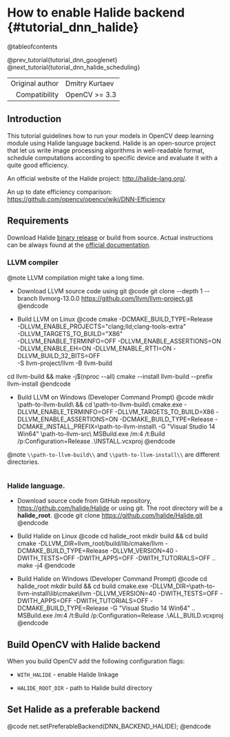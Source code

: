 # How to enable Halide backend {#tutorial_dnn_halide}

@tableofcontents

@prev_tutorial{tutorial_dnn_googlenet}
@next_tutorial{tutorial_dnn_halide_scheduling}

|    |    |
| -: | :- |
| Original author | Dmitry Kurtaev |
| Compatibility | OpenCV >= 3.3 |

## Introduction
This tutorial guidelines how to run your models in OpenCV deep learning module
using Halide language backend. Halide is an open-source project that let us
write image processing algorithms in well-readable format, schedule computations
according to specific device and evaluate it with a quite good efficiency.

An official website of the Halide project: http://halide-lang.org/.

An up to date efficiency comparison: https://github.com/opencv/opencv/wiki/DNN-Efficiency

## Requirements

Download Halide [binary release](https://github.com/halide/Halide/releases) or build from source.
Actual instructions can be always found at the [official documentation](https://github.com/halide/Halide#building-halide-with-cmake).

### LLVM compiler

@note LLVM compilation might take a long time.

- Download LLVM source code using git
@code
git clone --depth 1 --branch llvmorg-13.0.0 https://github.com/llvm/llvm-project.git
@endcode

- Build LLVM on Linux
@code
cmake -DCMAKE_BUILD_TYPE=Release \
      -DLLVM_ENABLE_PROJECTS="clang;lld;clang-tools-extra" \
      -DLLVM_TARGETS_TO_BUILD="X86" \
      -DLLVM_ENABLE_TERMINFO=OFF -DLLVM_ENABLE_ASSERTIONS=ON \
      -DLLVM_ENABLE_EH=ON -DLLVM_ENABLE_RTTI=ON -DLLVM_BUILD_32_BITS=OFF \
      -S llvm-project/llvm -B llvm-build

cd llvm-build && make -j$(nproc --all)
cmake --install llvm-build --prefix llvm-install 
@endcode

- Build LLVM on Windows (Developer Command Prompt)
@code
mkdir \\path-to-llvm-build\\ && cd \\path-to-llvm-build\\
cmake.exe -DLLVM_ENABLE_TERMINFO=OFF -DLLVM_TARGETS_TO_BUILD=X86 -DLLVM_ENABLE_ASSERTIONS=ON -DCMAKE_BUILD_TYPE=Release -DCMAKE_INSTALL_PREFIX=\\path-to-llvm-install\\ -G "Visual Studio 14 Win64" \\path-to-llvm-src\\
MSBuild.exe /m:4 /t:Build /p:Configuration=Release .\\INSTALL.vcxproj
@endcode

@note `\\path-to-llvm-build\\` and `\\path-to-llvm-install\\` are different directories.

```bash
```

### Halide language.

- Download source code from GitHub repository, https://github.com/halide/Halide
or using git. The root directory will be a **halide_root**.
@code
git clone https://github.com/halide/Halide.git
@endcode

- Build Halide on Linux
@code
cd halide_root
mkdir build && cd build
cmake -DLLVM_DIR=llvm_root/build/lib/cmake/llvm -DCMAKE_BUILD_TYPE=Release -DLLVM_VERSION=40 -DWITH_TESTS=OFF -DWITH_APPS=OFF -DWITH_TUTORIALS=OFF ..
make -j4
@endcode

- Build Halide on Windows (Developer Command Prompt)
@code
cd halide_root
mkdir build && cd build
cmake.exe -DLLVM_DIR=\\path-to-llvm-install\\lib\\cmake\\llvm -DLLVM_VERSION=40 -DWITH_TESTS=OFF -DWITH_APPS=OFF -DWITH_TUTORIALS=OFF -DCMAKE_BUILD_TYPE=Release -G "Visual Studio 14 Win64" ..
MSBuild.exe /m:4 /t:Build /p:Configuration=Release .\\ALL_BUILD.vcxproj
@endcode

## Build OpenCV with Halide backend
When you build OpenCV add the following configuration flags:

- `WITH_HALIDE` - enable Halide linkage

- `HALIDE_ROOT_DIR` - path to Halide build directory

## Set Halide as a preferable backend
@code
net.setPreferableBackend(DNN_BACKEND_HALIDE);
@endcode
